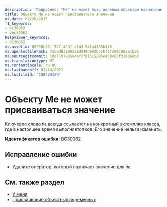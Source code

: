 ```yaml
---
description: 'Подробнее: "Me" не может быть целевым объектом назначения'
title: Объекту Me не может присваиваться значение
ms.date: 07/20/2015
f1_keywords:
- bc30062
- vbc30062
helpviewer_keywords:
- BC30062
ms.assetid: 05350c30-f227-453f-a743-54fa4305b1f5
ms.openlocfilehash: 7abed83190a38d894c9e2bacbf3fa89708aa1b36
ms.sourcegitcommit: 10e719780594efc781b15295e499c66f316068b8
ms.translationtype: MT
ms.contentlocale: ru-RU
ms.lasthandoff: 02/14/2021
ms.locfileid: "100429186"
---
```

# <a name="me-cannot-be-the-target-of-an-assignment"></a>Объекту Me не может присваиваться значение

Ключевое слово `Me` всегда ссылается на конкретный экземпляр класса, где в настоящее время выполняется код. Его значение нельзя изменить.  
  
 **Идентификатор ошибки:** BC30062  
  
## <a name="to-correct-this-error"></a>Исправление ошибки  
  
- Удалите оператор, который назначает значение для `Me`.  
  
## <a name="see-also"></a>См. также раздел

- [У меня](../programming-guide/program-structure/me-my-mybase-and-myclass.md#me)
- [Присваивание объектных переменных](../programming-guide/language-features/variables/object-variable-assignment.md)

